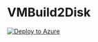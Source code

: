 # VMBuild2Disk


[![Deploy to Azure](http://azuredeploy.net/deploybutton.png)](https://azuredeploy.net/)
